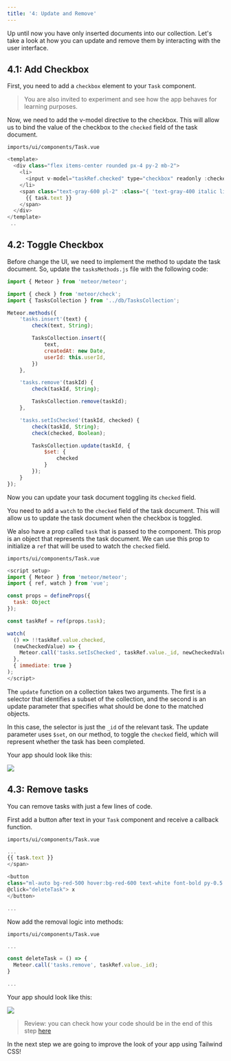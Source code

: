 ```yaml
---
title: '4: Update and Remove'
---
```


Up until now you have only inserted documents into our collection. Let's take a look at how you can update and remove them by interacting with the user interface.

## 4.1: Add Checkbox

First, you need to add a `checkbox` element to your `Task` component.

> You are also invited to experiment and see how the app behaves for learning purposes.

Now, we need to add the v-model directive to the checkbox. This will allow us to bind the value of the checkbox to the `checked` field of the task document.

`imports/ui/components/Task.vue`
```javascript
<template>
  <div class="flex items-center rounded px-4 py-2 mb-2">
    <li>
      <input v-model="taskRef.checked" type="checkbox" readonly :checked="taskRef.checked" />
    </li>
    <span class="text-gray-600 pl-2" :class="{ 'text-gray-400 italic line-through': taskRef.checked }">
      {{ task.text }}
    </span>
  </div>
</template>
 ..
```

## 4.2: Toggle Checkbox

Before change the UI, we need to implement the method to update the task document. So, update the `tasksMethods.js` file with the following code:

```javascript
import { Meteor } from 'meteor/meteor';

import { check } from 'meteor/check';
import { TasksCollection } from '../db/TasksCollection';

Meteor.methods({
    'tasks.insert'(text) {
        check(text, String);

        TasksCollection.insert({
            text,
            createdAt: new Date,
            userId: this.userId,
        })
    },

    'tasks.remove'(taskId) {
        check(taskId, String);

        TasksCollection.remove(taskId);
    },

    'tasks.setIsChecked'(taskId, checked) {
        check(taskId, String);
        check(checked, Boolean);

        TasksCollection.update(taskId, {
            $set: {
                checked
            }
        });
    }
});
```

Now you can update your task document toggling its `checked` field.

You need to add a `watch` to the `checked` field of the task document. This will allow us to update the task document when the checkbox is toggled.

We also have a prop called `task` that is passed to the component. This prop is an object that represents the task document. We can use this prop to initialize a `ref` that will be used to watch the `checked` field.

`imports/ui/components/Task.vue`
```javascript
<script setup>
import { Meteor } from 'meteor/meteor';
import { ref, watch } from 'vue';

const props = defineProps({
  task: Object
});

const taskRef = ref(props.task);

watch(
  () => !!taskRef.value.checked,
  (newCheckedValue) => {
    Meteor.call('tasks.setIsChecked', taskRef.value._id, newCheckedValue);
  },
  { immediate: true }
);
</script>
```

The `update` function on a collection takes two arguments. The first is a selector that identifies a subset of the collection, and the second is an update parameter that specifies what should be done to the matched objects.

In this case, the selector is just the `_id` of the relevant task. The update parameter uses `$set`, on our method, to toggle the `checked` field, which will represent whether the task has been completed.

Your app should look like this:

<img class="step-images" src="/simple-todos/assets/new-screenshots/step04/checked-tasks.png"/>

## 4.3: Remove tasks

You can remove tasks with just a few lines of code.

First add a button after text in your `Task` component and receive a callback function.

`imports/ui/components/Task.vue`
```javascript
...
{{ task.text }}
</span>

<button 
class="ml-auto bg-red-500 hover:bg-red-600 text-white font-bold py-0.5 px-2 rounded"
@click="deleteTask"> x 
</button>

...
```

Now add the removal logic into methods:

`imports/ui/components/Task.vue`
```javascript
...

const deleteTask = () => {
  Meteor.call('tasks.remove', taskRef.value._id);
}

...
```

Your app should look like this:

<img class="step-images" src="/simple-todos/assets/new-screenshots/step04/remove-button.png"/>

> Review: you can check how your code should be in the end of this step [here](https://github.com/meteor/vue3-tutorial/tree/master/src/simple-todos/step04) 

In the next step we are going to improve the look of your app using Tailwind CSS!
